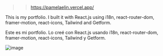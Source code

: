  >> https://pamelaelin.vercel.app/   

This is my portfolio. I built it with React.js using i18n, react-router-dom, framer-motion, react-icons, Tailwind and Getform. 

Este es mi portfolio. Lo creé con React.js usando i18n, react-router-dom, framer-motion, react-icons, Tailwind y Getform.

![image](https://github.com/user-attachments/assets/d4ab9538-5023-44cf-82ba-bccde1e8d4c9)


